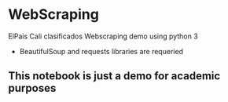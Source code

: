 # WebScraping

ElPais Cali clasificados Webscraping demo using python 3

*  BeautifulSoup and requests libraries are requeried

## This notebook is just a demo for academic purposes
